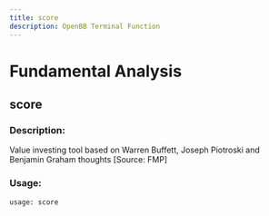```yaml
---
title: score
description: OpenBB Terminal Function
---
```


# Fundamental Analysis

## score

### Description: 

Value investing tool based on Warren Buffett, Joseph Piotroski and Benjamin Graham thoughts [Source: FMP]

### Usage: 
```python
usage: score
```



